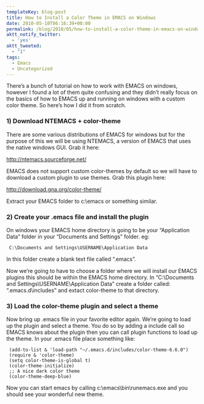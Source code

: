 ```yaml
---
templateKey: blog-post
title: How to Install a Color Theme in EMACS on Windows
date: 2010-05-10T06:16:39+00:00
permalink: /blog/2010/05/how-to-install-a-color-theme-in-emacs-on-windows/
aktt_notify_twitter:
  - 'yes'
aktt_tweeted:
  - "1"
tags:
  - Emacs
  - Uncategorized
---
```

There&#8217;s a bunch of tutorial on how to work with EMACS on windows, however I found a lot of them quite confusing and they didn&#8217;t really focus on the basics of how to EMACS up and running on windows with a custom color theme. So here&#8217;s how I did it from scratch.

### 1) Download NTEMACS + color-theme

There are some various distributions of EMACS for windows but for the purpose of this we will be using NTEMACS, a version of EMACS that uses the native windows GUI. Grab it here:

<http://ntemacs.sourceforge.net/>

EMACS does not support custom color-themes by default so we will have to download a custom plugin to use themes. Grab this plugin here:

<http://download.gna.org/color-theme/>

Extract your EMACS folder to c:\emacs or something similar.

### 2) Create your .emacs file and install the plugin

On windows your EMACS home directory is going to be your &#8220;Application Data&#8221; folder in your &#8220;Documents and Settings&#8221; folder. eg:
  


     C:\Documents and Settings\USERNAME\Application Data  
    

In this folder create a blank text file called &#8220;.emacs&#8221;.

Now we&#8217;re going to have to choose a folder where we will install our EMACS plugins this should be within the EMACS home directory. In &#8220;C:\Documents and Settings\USERNAME\Application Data&#8221; create a folder called: &#8220;.emacs.d\includes&#8221; and extact color-theme to that directory.

### 3) Load the color-theme plugin and select a theme

Now bring up .emacs file in your favorite editor again. We&#8217;re going to load up the plugin and select a theme. You do so by adding a include call so EMACS knows about the plugin then you can call plugin functions to load up the theme. In your .emacs file place something like:
  


     (add-to-list & 'load-path "~/.emacs.d/includes/color-theme-6.6.0")
     (require & 'color-theme)
     (setq color-theme-is-global t)
     (color-theme-initialize)
     ;; A nice dark color theme
     (color-theme-deep-blue)

Now you can start emacs by calling c:\emacs\bin\runemacs.exe and you should see your wonderful new theme.